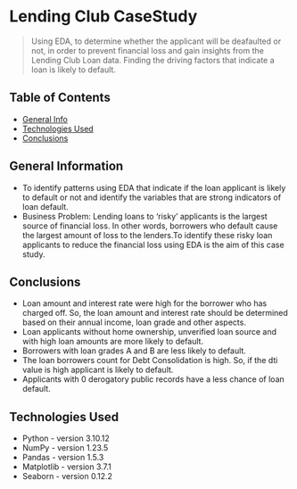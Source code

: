 # Lending Club CaseStudy
> Using EDA, to determine whether the applicant will be deafaulted or not, in order to prevent financial loss and gain insights from the Lending Club Loan data. Finding the driving factors that indicate a loan is likely to default.

## Table of Contents
* [General Info](#general-information)
* [Technologies Used](#technologies-used)
* [Conclusions](#conclusions)

<!-- You can include any other section that is pertinent to your problem -->

## General Information
- To identify patterns using EDA that indicate if the loan applicant is likely to default or not and identify the variables that are strong indicators of loan default.
- Business Problem:
  Lending loans to ‘risky’ applicants is the largest source of financial loss. In other words, borrowers who default cause the largest amount of loss to the lenders.To identify these risky loan applicants to reduce the financial loss using EDA is the aim of this case study.
  
## Conclusions
- Loan amount and interest rate were high for the borrower who has charged off. So, the loan
amount and interest rate should be determined based on their annual income, loan grade
and other aspects.
- Loan applicants without home ownership, unverified loan source and with high loan
amounts are more likely to default.
- Borrowers with loan grades A and B are less likely to default.
- The loan borrowers count for Debt Consolidation is high. So, if the dti value is high applicant is likely to default.
- Applicants with 0 derogatory public records have a less chance of loan default.

<!-- You don't have to answer all the questions - just the ones relevant to your project. -->


## Technologies Used
- Python - version 3.10.12
- NumPy - version 1.23.5
- Pandas - version 1.5.3
- Matplotlib - version 3.7.1
- Seaborn - version 0.12.2

